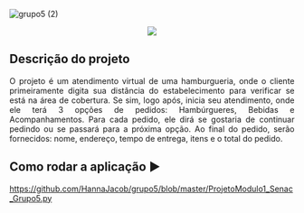 ![grupo5 (2)](https://github.com/HannaJacob/grupo5/assets/144841827/e8e47113-a985-4ce7-8533-00256fbb4d1d)
 <p align="center">  <img src="http://img.shields.io/static/v1?label=STATUS&message=CONCLUIDO&color=GREEN&style=for-the-badge"/>
</p>


## Descrição do projeto 

<p align="justify">
O projeto é um atendimento virtual de uma hamburgueria, onde o cliente primeiramente digita sua distância do estabelecimento para verificar se está na área de cobertura. Se sim, logo após, inicia seu atendimento, onde ele terá 3 opções de pedidos: Hambúrgueres, Bebidas e Acompanhamentos. Para cada pedido, ele dirá se gostaria de continuar pedindo ou se passará para a próxima opção. Ao final do pedido, serão fornecidos: nome, endereço, tempo de entrega, itens e o total do pedido. 
</p>

## Como rodar a aplicação :arrow_forward:

https://github.com/HannaJacob/grupo5/blob/master/ProjetoModulo1_Senac_Grupo5.py


